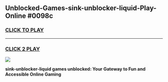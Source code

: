 
## Unblocked-Games-sink-unblocker-liquid-Play-Online #0098c
<h3>
<a href="https://news.freeplayer.one?title=sink-unblocker-liquid&ref=3">CLICK TO PLAY</a></h3>
<hr>

<h3>
<a href="https://news.freeplayer.one?title=sink-unblocker-liquid&ref=3">CLICK 2 PLAY</a>
  
</h3>

<a href="https://news.freeplayer.one?title=sink-unblocker-liquid&ref=3"><img src="https://clearcache.store/games.png"></a>


**sink-unblocker-liquid games unblocked: Your Gateway to Fun and Accessible Online Gaming**
